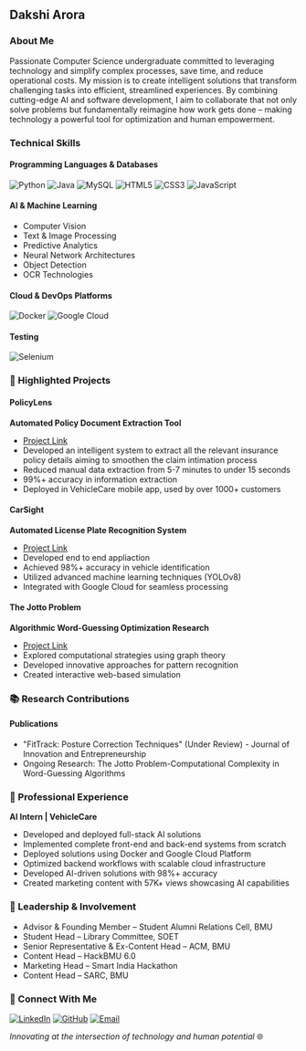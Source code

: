 ## Dakshi Arora

### About Me

Passionate Computer Science undergraduate committed to leveraging technology and simplify complex processes, save time, and reduce operational costs. My mission is to create intelligent solutions that transform challenging tasks into efficient, streamlined experiences. By combining cutting-edge AI and software development, I aim to collaborate that not only solve problems but fundamentally reimagine how work gets done – making technology a powerful tool for optimization and human empowerment.

### Technical Skills

#### Programming Languages & Databases
![Python](https://img.shields.io/badge/-Python-3776AB?style=flat-square&logo=python&logoColor=white)
![Java](https://img.shields.io/badge/-Java-007396?style=flat-square&logo=java&logoColor=white)
![MySQL](https://img.shields.io/badge/-MySQL-4479A1?style=flat-square&logo=mysql&logoColor=white)
![HTML5](https://img.shields.io/badge/-HTML5-E34F26?style=flat-square&logo=html5&logoColor=white)
![CSS3](https://img.shields.io/badge/-CSS3-1572B6?style=flat-square&logo=css3&logoColor=white)
![JavaScript](https://img.shields.io/badge/-JavaScript-F7DF1E?style=flat-square&logo=javascript&logoColor=black)

#### AI & Machine Learning
- Computer Vision
- Text & Image Processing
- Predictive Analytics
- Neural Network Architectures
- Object Detection
- OCR Technologies

#### Cloud & DevOps Platforms
![Docker](https://img.shields.io/badge/-Docker-2496ED?style=flat-square&logo=docker&logoColor=white)
![Google Cloud](https://img.shields.io/badge/-Google%20Cloud-4285F4?style=flat-square&logo=google-cloud&logoColor=white)

#### Testing
![Selenium](https://img.shields.io/badge/-Selenium-43B02A?style=flat-square&logo=selenium&logoColor=white)

### 🚀 Highlighted Projects

#### PolicyLens
**Automated Policy Document Extraction Tool**
- [Project Link](https://ai.vehiclecare.app/policylens2)
- Developed an intelligent system to extract all the relevant insurance policy details aiming to smoothen the claim intimation process
- Reduced manual data extraction from 5-7 minutes to under 15 seconds
- 99%+ accuracy in information extraction
- Deployed in VehicleCare mobile app, used by over 1000+ customers

#### CarSight
**Automated License Plate Recognition System**
- [Project Link](https://ai.vehiclecare.app/)
- Developed end to end appliaction
- Achieved 98%+ accuracy in vehicle identification
- Utilized advanced machine learning techniques (YOLOv8)
- Integrated with Google Cloud for seamless processing

#### The Jotto Problem
**Algorithmic Word-Guessing Optimization Research**
- [Project Link](https://jottogame.vercel.app/)
- Explored computational strategies using graph theory
- Developed innovative approaches for pattern recognition
- Created interactive web-based simulation

### 📚 Research Contributions

#### Publications
- "FitTrack: Posture Correction Techniques" (Under Review) - Journal of Innovation and Entrepreneurship
- Ongoing Research: The Jotto Problem-Computational Complexity in Word-Guessing Algorithms

### 🌟 Professional Experience

**AI Intern | VehicleCare**
- Developed and deployed full-stack AI solutions
- Implemented complete front-end and back-end systems from scratch
- Deployed solutions using Docker and Google Cloud Platform
- Optimized backend workflows with scalable cloud infrastructure
- Developed AI-driven solutions with 98%+ accuracy
- Created marketing content with 57K+ views showcasing AI capabilities

### 🤝 Leadership & Involvement

- Advisor & Founding Member – Student Alumni Relations Cell, BMU
- Student Head – Library Committee, SOET
- Senior Representative & Ex-Content Head – ACM, BMU 
- Content Head – HackBMU 6.0
- Marketing Head – Smart India Hackathon
- Content Head – SARC, BMU

### 📩 Connect With Me

[![LinkedIn](https://img.shields.io/badge/-LinkedIn-0A66C2?style=flat-square&logo=linkedin&logoColor=white)](https://www.linkedin.com/in/dakshi-arora)
[![GitHub](https://img.shields.io/badge/-GitHub-181717?style=flat-square&logo=github&logoColor=white)](https://github.com/dakshiarora)
[![Email](https://img.shields.io/badge/-Email-D14836?style=flat-square&logo=gmail&logoColor=white)](mailto:dakshi.arora.22cse@bmu.edu.in)

*Innovating at the intersection of technology and human potential* 🌐

